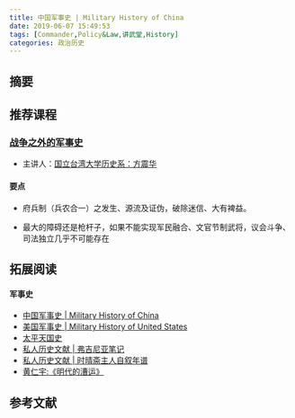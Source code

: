 ```yaml
---
title: 中国军事史 | Military History of China
date: 2019-06-07 15:49:53
tags: [Commander,Policy&Law,讲武堂,History]
categories: 政治历史
---
```

## 摘要

<!--more-->

## 推荐课程

### [战争之外的军事史](#)



- 主讲人：[国立台湾大学历史系：方震华](#)

#### 要点

- 府兵制（兵农合一）之发生、源流及证伪，破除迷信、大有裨益。

- 最大的障碍还是枪杆子，如果不能实现军民融合、文官节制武将，议会斗争、司法独立几乎不可能存在



## 拓展阅读

#### 军事史

- [中国军事史 | Military History of China](https://riboseyim.github.io/2019/06/07/History-Military-CN/)
- [美国军事史 | Military History of United States](https://riboseyim.github.io/2019/06/07/History-Military-USA/)
- [太平天国史](https://riboseyim.github.io/2017/01/30/History-TaipingHeavenly/)
- [私人历史文献 | 弗吉尼亚笔记](https://riboseyim.github.io/2019/06/07/History-Military-USA/)
- [私人历史文献 | 时晴斋主人自叙年谱](https://riboseyim.github.io/2017/10/22/History-Qing-ZhangJiXing/)
- [黄仁宇:《明代的漕运》](https://riboseyim.github.io/2017/05/28/History-Caoyun/)

## 参考文献
